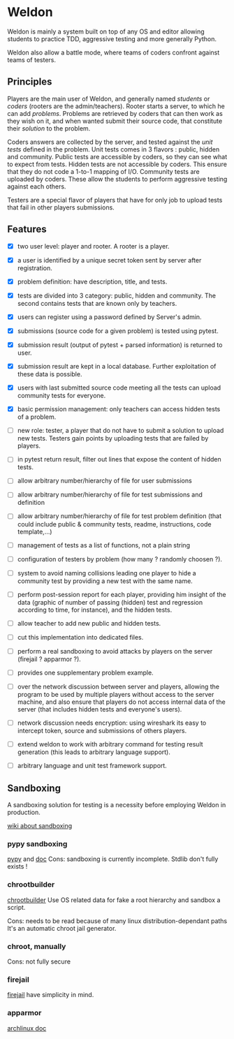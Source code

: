 # Weldon
Weldon is mainly a system built on top of any OS and editor allowing students to practice TDD,
aggressive testing and more generally Python.

Weldon also allow a battle mode, where teams of coders confront against teams of testers.


## Principles
Players are the main user of Weldon, and generally named *students* or *coders* (rooters are the admin/teachers).
Rooter starts a server, to which he can add *problems*.
Problems are retrieved by coders that can then work as they wish on it,
and when wanted submit their source code, that constitute their *solution* to the problem.

Coders answers are collected by the server, and tested against the *unit tests* defined in the problem.
Unit tests comes in 3 flavors : public, hidden and community.
Public tests are accessible by coders, so they can see what to expect from tests.
Hidden tests are not accessible by coders. This ensure that they do not code a 1-to-1 mapping of I/O.
Community tests are uploaded by coders. These allow the students to perform aggressive testing against each others.

Testers are a special flavor of players that have for only job to upload tests that fail in other players submissions.


## Features
- [x] two user level: player and rooter. A rooter is a player.
- [x] a user is identified by a unique secret token sent by server after registration.
- [x] problem definition: have description, title, and tests.
- [x] tests are divided into 3 category: public, hidden and community. The second contains tests that are known only by teachers.
- [x] users can register using a password defined by Server's admin.
- [x] submissions (source code for a given problem) is tested using pytest.
- [x] submission result (output of pytest + parsed information) is returned to user.
- [x] submission result are kept in a local database. Further exploitation of these data is possible.
- [x] users with last submitted source code meeting all the tests can upload community tests for everyone.
- [x] basic permission management: only teachers can access hidden tests of a problem.
- [ ] new role: tester, a player that do not have to submit a solution to upload new tests. Testers gain points by uploading tests that are failed by players.
- [ ] in pytest return result, filter out lines that expose the content of hidden tests.
- [ ] allow arbitrary number/hierarchy of file for user submissions
- [ ] allow arbitrary number/hierarchy of file for test submissions and definition
- [ ] allow arbitrary number/hierarchy of file for test problem definition (that could include public & community tests, readme, instructions, code template,…)
- [ ] management of tests as a list of functions, not a plain string
- [ ] configuration of testers by problem (how many ? randomly choosen ?).
- [ ] system to avoid naming collisions leading one player to hide a community test by providing a new test with the same name.
- [ ] perform post-session report for each player, providing him insight of the data (graphic of number of passing (hidden) test and regression according to time, for instance), and the hidden tests.
- [ ] allow teacher to add new public and hidden tests.
- [ ] cut this implementation into dedicated files.
- [ ] perform a real sandboxing to avoid attacks by players on the server (firejail ? apparmor ?).
- [ ] provides one supplementary problem example.
- [ ] over the network discussion between server and players, allowing the program to be used by multiple players without access to the server machine, and also ensure that players do not access internal data of the server (that includes hidden tests and everyone's users).
- [ ] network discussion needs encryption: using wireshark its easy to intercept token, source and submissions of others players.
- [ ] extend weldon to work with arbitrary command for testing result generation (this leads to arbitrary language support).
- [ ] arbitrary language and unit test framework support.



## Sandboxing
A sandboxing solution for testing is a necessity before employing Weldon in production.


[wiki about sandboxing](https://wiki.python.org/moin/SandboxedPython)

### pypy sandboxing
[pypy](http://pypy.org/features.html) and [doc](http://pypy.readthedocs.io/en/latest/sandbox.html)
Cons: sandboxing is currently incomplete. Stdlib don't fully exists !

### chrootbuilder
[chrootbuilder](http://www.wiredyne.com/software/chrootbuilder.html)
Use OS related data for fake a root hierarchy and sandbox a script.

Cons: needs to be read because of many linux distribution-dependant paths
It's an automatic chroot jail generator.

### chroot, manually
Cons: not fully secure

### firejail
[firejail](https://firejail.wordpress.com/) have simplicity in mind.

### apparmor
[archlinux doc](https://wiki.archlinux.org/index.php/AppArmor)
